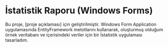 ﻿# İstatistik Raporu (Windows Forms)
Bu proje, [proje açıklaması] için geliştirilmiştir. Windows Form Application uygulamasında EntityFramework metotlarını kullanarak, oluşturmuş olduğum örnek veritabanı ve içerisindeki veriler için bir İstatistik uygulaması tasarladım.
